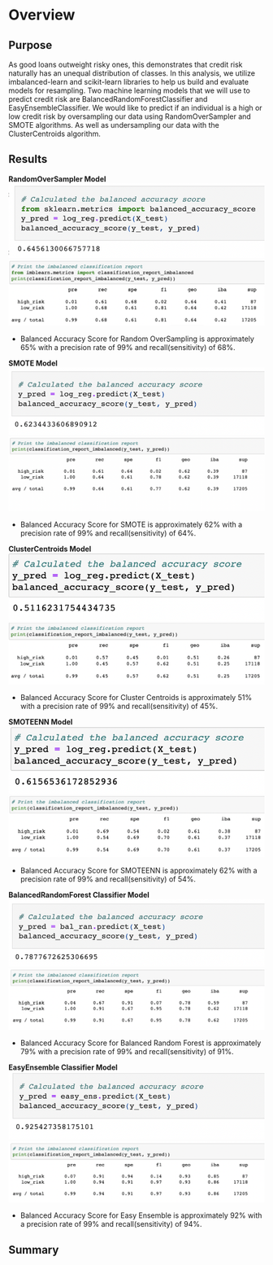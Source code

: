 # Overview

## Purpose
As good loans outweight risky ones, this demonstrates that credit risk naturally has an unequal distribution of classes. In this analysis, we utilize imbalanced-learn and scikit-learn libraries to help us build and evaluate models for resampling. Two machine learning models that we will use to predict credit risk are BalancedRandomForestClassifier and EasyEnsembleClassifier. We would like to predict if an individual is a high or low credit risk by oversampling our data using RandomOverSampler and SMOTE algorithms. As well as undersampling our data with the ClusterCentroids algorithm.

## Results

<b>RandomOverSampler Model</b>
![alt text](https://github.com/lopezroxann/Credit_Risk_Analysis/blob/main/Resources/BAS_randomover.png)
![alt text](https://github.com/lopezroxann/Credit_Risk_Analysis/blob/main/Resources/Random_oversamplerr.png)
- Balanced Accuracy Score for Random OverSampling is approximately 65% with a precision rate of 99% and recall(sensitivity) of 68%.


<b>SMOTE Model</b>
![alt text](https://github.com/lopezroxann/Credit_Risk_Analysis/blob/main/Resources/BAS_smote.png)
![alt text](https://github.com/lopezroxann/Credit_Risk_Analysis/blob/main/Resources/SMOTE_oversampler.png)
- Balanced Accuracy Score for SMOTE is approximately 62% with a precision rate of 99% and recall(sensitivity) of 64%.


<b>ClusterCentroids Model</b>
![alt text](https://github.com/lopezroxann/Credit_Risk_Analysis/blob/main/Resources/BAS_cluscentt.png)
![alt text](https://github.com/lopezroxann/Credit_Risk_Analysis/blob/main/Resources/ClusterCentroidss_undersamplerr.png)
- Balanced Accuracy Score for Cluster Centroids is approximately 51% with a precision rate of 99% and recall(sensitivity) of 45%.


<b>SMOTEENN Model</b>
![alt text](https://github.com/lopezroxann/Credit_Risk_Analysis/blob/main/Resources/BAS_smoteenn.png)
![alt text](https://github.com/lopezroxann/Credit_Risk_Analysis/blob/main/Resources/SMOTEEN_overundersamplerr.png)
- Balanced Accuracy Score for SMOTEENN is approximately 62% with a precision rate of 99% and recall(sensitivity) of 54%.


<b>BalancedRandomForest Classifier Model</b>
![alt text](https://github.com/lopezroxann/Credit_Risk_Analysis/blob/main/Resources/BAS_balranfor.png)
![alt text](https://github.com/lopezroxann/Credit_Risk_Analysis/blob/main/Resources/BalancedRandomForest.png)
- Balanced Accuracy Score for Balanced Random Forest is approximately 79% with a precision rate of 99% and recall(sensitivity) of 91%.


<b>EasyEnsemble Classifier Model</b>
![alt text](https://github.com/lopezroxann/Credit_Risk_Analysis/blob/main/Resources/BAS_easyens.png)
![alt text](https://github.com/lopezroxann/Credit_Risk_Analysis/blob/main/Resources/EasyEnsembleClassifier.png)
- Balanced Accuracy Score for Easy Ensemble is approximately 92% with a precision rate of 99% and recall(sensitivity) of 94%.


## Summary

